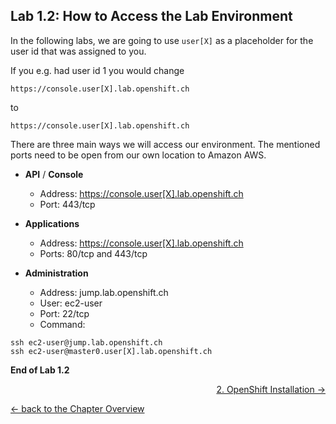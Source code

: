 ## Lab 1.2: How to Access the Lab Environment

In the following labs, we are going to use `user[X]` as a placeholder for the user id that was assigned to you.

If you e.g. had user id 1 you would change
```
https://console.user[X].lab.openshift.ch
```
to
```
https://console.user[X].lab.openshift.ch
```


There are three main ways we will access our environment. The mentioned ports need to be open from our own location to Amazon AWS.

- **API** / **Console**
  - Address: https://console.user[X].lab.openshift.ch
  - Port: 443/tcp

- **Applications**
  - Address: https://console.user[X].lab.openshift.ch
  - Ports: 80/tcp and 443/tcp

- **Administration**
  - Address: jump.lab.openshift.ch
  - User: ec2-user
  - Port: 22/tcp
  - Command:
```
ssh ec2-user@jump.lab.openshift.ch
ssh ec2-user@master0.user[X].lab.openshift.ch
```

**End of Lab 1.2**

<p width="100px" align="right"><a href="20_installation.md">2. OpenShift Installation →</a></p>

[← back to the Chapter Overview](10_warmup.md)
